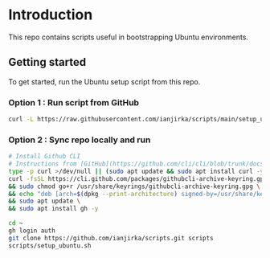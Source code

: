 # Introduction

This repo contains scripts useful in bootstrapping Ubuntu environments.

## Getting started

To get started, run the Ubuntu setup script from this repo.

### Option 1 : Run script from GitHub

```bash
curl -L https://raw.githubusercontent.com/ianjirka/scripts/main/setup_ubuntu.sh | bash
```
### Option 2 : Sync repo locally and run

```bash
# Install Github CLI
# Instructions from [GitHub](https://github.com/cli/cli/blob/trunk/docs/install_linux.md)
type -p curl >/dev/null || (sudo apt update && sudo apt install curl -y)
curl -fsSL https://cli.github.com/packages/githubcli-archive-keyring.gpg | sudo dd of=/usr/share/keyrings/githubcli-archive-keyring.gpg \
&& sudo chmod go+r /usr/share/keyrings/githubcli-archive-keyring.gpg \
&& echo "deb [arch=$(dpkg --print-architecture) signed-by=/usr/share/keyrings/githubcli-archive-keyring.gpg] https://cli.github.com/packages stable main" | sudo tee /etc/apt/sources.list.d/github-cli.list > /dev/null \
&& sudo apt update \
&& sudo apt install gh -y

cd ~
gh login auth
git clone https://github.com/ianjirka/scripts.git scripts
scripts/setup_ubuntu.sh
```